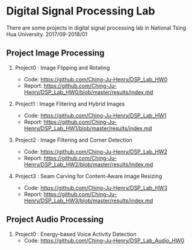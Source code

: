 # Digital Signal Processing Lab
There are some projects in digital signal processing lab  in National Tsing Hua University. 2017/09-2018/01

## Project Image Processing
1. Project0 : Image Flipping and Rotating
      * Code: https://github.com/Ching-Ju-Henry/DSP_Lab_HW0
      * Report: https://github.com/Ching-Ju-Henry/DSP_Lab_HW0/blob/master/results/index.md
      
2. Project1 : Image Filtering and Hybrid Images
      * Code: https://github.com/Ching-Ju-Henry/DSP_Lab_HW1
      * Report: https://github.com/Ching-Ju-Henry/DSP_Lab_HW1/blob/master/results/index.md

3. Project2 : Image Filtering and Corner Detection
      * Code: https://github.com/Ching-Ju-Henry/DSP_Lab_HW2
      * Report: https://github.com/Ching-Ju-Henry/DSP_Lab_HW2/blob/master/results/index.md

4. Project3 : Seam Carving for Content-Aware Image Resizing
      * Code: https://github.com/Ching-Ju-Henry/DSP_Lab_HW3
      * Report: https://github.com/Ching-Ju-Henry/DSP_Lab_HW3/blob/master/results/index.md
      
## Project Audio Processing
1. Project0 : Energy-based Voice Activity Detection
      * Code: https://github.com/Ching-Ju-Henry/DSP_Lab_Audio_HW0
